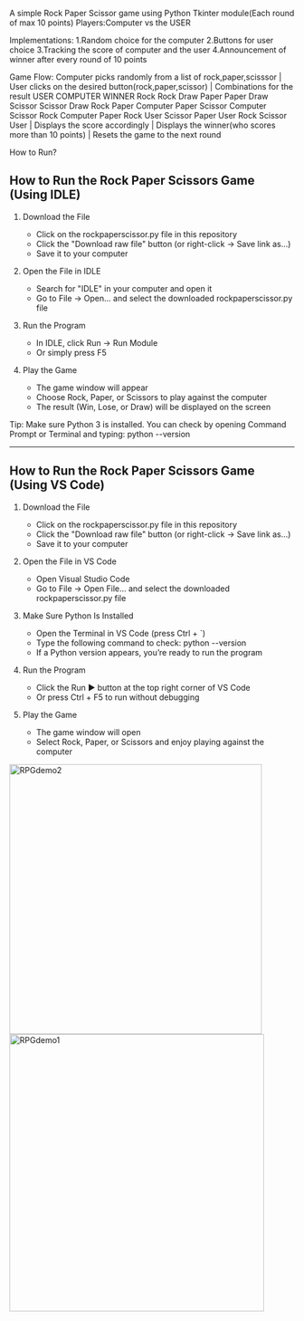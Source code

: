A simple Rock Paper Scissor game using Python Tkinter module(Each round of max 10 points)
Players:Computer vs the USER

Implementations:
1.Random choice for the computer
2.Buttons for user choice
3.Tracking the score of computer and the user 
4.Announcement of winner after every round of 10 points

Game Flow:
Computer picks randomly from a list of rock,paper,scisssor
                         |
User clicks on the desired button(rock,paper,scissor)
                         |
Combinations for the result
USER     COMPUTER       WINNER
Rock     Rock           Draw
Paper    Paper          Draw
Scissor  Scissor        Draw
Rock     Paper          Computer
Paper    Scissor        Computer
Scissor  Rock           Computer
Paper    Rock           User
Scissor  Paper          User
Rock     Scissor        User
                         |
Displays the score accordingly
                         |
Displays the winner(who scores more than 10 points)
                         |
Resets the game to the next round


How to Run?
## How to Run the Rock Paper Scissors Game (Using IDLE)

1. Download the File
   - Click on the rockpaperscissor.py file in this repository
   - Click the "Download raw file" button (or right-click → Save link as...)
   - Save it to your computer

2. Open the File in IDLE
   - Search for "IDLE" in your computer and open it
   - Go to File → Open... and select the downloaded rockpaperscissor.py file

3. Run the Program
   - In IDLE, click Run → Run Module
   - Or simply press F5

4. Play the Game
   - The game window will appear
   - Choose Rock, Paper, or Scissors to play against the computer
   - The result (Win, Lose, or Draw) will be displayed on the screen

Tip: Make sure Python 3 is installed. You can check by opening Command Prompt or Terminal and typing:
python --version

---

## How to Run the Rock Paper Scissors Game (Using VS Code)

1. Download the File
   - Click on the rockpaperscissor.py file in this repository
   - Click the "Download raw file" button (or right-click → Save link as...)
   - Save it to your computer

2. Open the File in VS Code
   - Open Visual Studio Code
   - Go to File → Open File... and select the downloaded rockpaperscissor.py file

3. Make Sure Python Is Installed
   - Open the Terminal in VS Code (press Ctrl + `)
   - Type the following command to check:
     python --version
   - If a Python version appears, you’re ready to run the program

4. Run the Program
   - Click the Run ▶️ button at the top right corner of VS Code
   - Or press Ctrl + F5 to run without debugging

5. Play the Game
   - The game window will open
   - Select Rock, Paper, or Scissors and enjoy playing against the computer

<img width="446" height="477" alt="RPGdemo2" src="https://github.com/user-attachments/assets/980fd7c3-6443-4dbd-926e-a01e77958cf8" />
<img width="450" height="490" alt="RPGdemo1" src="https://github.com/user-attachments/assets/160c8804-ff3d-405f-8153-7d5fdbcf84d5" />

                    
